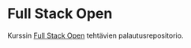 # Full Stack Open

Kurssin [Full Stack Open](https://fullstackopen.com/) tehtävien palautusrepositorio.
